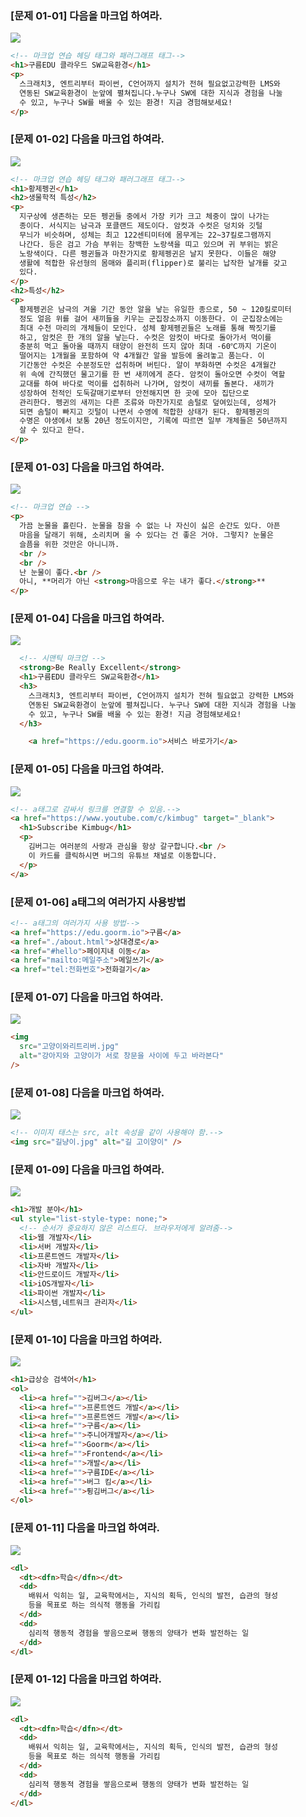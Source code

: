 ### [문제 01-01] 다음을 마크업 하여라.

![](images/01-01/01-01.png)

```HTML
<!-- 마크업 연습 헤딩 태그와 패러그래프 태그-->
<h1>구름EDU 클라우드 SW교육환경</h1>
<p>
  스크래치3, 엔트리부터 파이썬, C언어까지 설치가 전혀 필요없고강력한 LMS와
  연동된 SW교육환경이 눈앞에 펼쳐집니다.누구나 SW에 대한 지식과 경험을 나눌
  수 있고, 누구나 SW를 배울 수 있는 환경! 지금 경험해보세요!
</p>

```

### [문제 01-02] 다음을 마크업 하여라.

![](images/01-01/01-02.png)

```HTML
<!-- 마크업 연습 헤딩 태그와 패러그래프 태그-->
<h1>황제펭귄</h1>
<h2>생물학적 특성</h2>
<p>
  지구상에 생존하는 모든 펭귄들 중에서 가장 키가 크고 체중이 많이 나가는
  종이다. 서식지는 남극과 포클랜드 제도이다. 암컷과 수컷은 덩치와 깃털
  무늬가 비슷하며, 성체는 최고 122센티미터에 몸무게는 22~37킬로그램까지
  나간다. 등은 검고 가슴 부위는 창백한 노랑색을 띠고 있으며 귀 부위는 밝은
  노랑색이다. 다른 펭귄들과 마찬가지로 황제펭귄은 날지 못한다. 이들은 해양
  생활에 적합한 유선형의 몸매와 플리퍼(flipper)로 불리는 납작한 날개를 갖고
  있다.
</p>
<h2>특성</h2>
<p>
  황제펭귄은 남극의 겨울 기간 동안 알을 낳는 유일한 종으로, 50 ~ 120킬로미터
  정도 얼음 위를 걸어 새끼들을 키우는 군집장소까지 이동한다. 이 군집장소에는
  최대 수천 마리의 개체들이 모인다. 성체 황제펭귄들은 노래를 통해 짝짓기를
  하고, 암컷은 한 개의 알을 낳는다. 수컷은 암컷이 바다로 돌아가서 먹이를
  충분히 먹고 돌아올 때까지 태양이 완전히 뜨지 않아 최대 -60℃까지 기온이
  떨어지는 1개월을 포함하여 약 4개월간 알을 발등에 올려놓고 품는다. 이
  기간동안 수컷은 수분정도만 섭취하며 버틴다. 알이 부화하면 수컷은 4개월간
  위 속에 간직했던 물고기를 한 번 새끼에게 준다. 암컷이 돌아오면 수컷이 역할
  교대를 하여 바다로 먹이를 섭취하러 나가며, 암컷이 새끼를 돌본다. 새끼가
  성장하여 천적인 도둑갈매기로부터 안전해지면 한 곳에 모아 집단으로
  관리한다. 펭귄의 새끼는 다른 조류와 마찬가지로 솜털로 덮여있는데, 성체가
  되면 솜털이 빠지고 깃털이 나면서 수영에 적합한 상태가 된다. 황제펭귄의
  수명은 야생에서 보통 20년 정도이지만, 기록에 따르면 일부 개체들은 50년까지
  살 수 있다고 한다.
</p>
```

### [문제 01-03] 다음을 마크업 하여라.

![](images/01-01/01-03.png)

```HTML
<!-- 마크업 연습 -->
<p>
  가끔 눈물을 흘린다. 눈물을 참을 수 없는 나 자신이 싫은 순간도 있다. 아픈
  마음을 달래기 위해, 소리치며 울 수 있다는 건 좋은 거야. 그렇지? 눈물은
  슬픔을 위한 것만은 아니니까.
  <br />
  <br />
  난 눈물이 좋다.<br />
  아니, **머리가 아닌 <strong>마음으로 우는 내가 좋다.</strong>**
</p>
```

### [문제 01-04] 다음을 마크업 하여라.

![](images/01-01/01-04.png)

```HTML
  <!-- 시맨틱 마크업 -->
  <strong>Be Really Excellent</strong>
  <h1>구름EDU 클라우드 SW교육환경</h1>
  <h3>
    스크래치3, 엔트리부터 파이썬, C언어까지 설치가 전혀 필요없고 강력한 LMS와
    연동된 SW교육환경이 눈앞에 펼쳐집니다. 누구나 SW에 대한 지식과 경험을 나눌
    수 있고, 누구나 SW를 배울 수 있는 환경! 지금 경험해보세요!
  </h3>

    <a href="https://edu.goorm.io">서비스 바로가기</a>
```

### [문제 01-05] 다음을 마크업 하여라.

![](images/01-01/01-05.png)

```HTML
<!-- a태그로 감싸서 링크를 연결할 수 있음.-->
<a href="https://www.youtube.com/c/kimbug" target="_blank">
  <h1>Subscribe Kimbug</h1>
  <p>
    김버그는 여러분의 사랑과 관심을 항상 갈구합니다.<br />
    이 카드를 클릭하시면 버그의 유튜브 채널로 이동합니다.
  </p>
</a>
```

### [문제 01-06] a태그의 여러가지 사용방법

```HTML
<!-- a태그의 여러가지 사용 방법-->
<a href="https://edu.goorm.io">구름</a>
<a href="./about.html">상대경로</a>
<a href="#hello">페이지내 이동</a>
<a href="mailto:메일주소">메일쓰기</a>
<a href="tel:전화번호">전화걸기</a>
```

### [문제 01-07] 다음을 마크업 하여라.

![](images/01-01/01-07.png)

```HTML
<img
  src="고양이와리트리버.jpg"
  alt="강아지와 고양이가 서로 창문을 사이에 두고 바라본다"
/>
```

### [문제 01-08] 다음을 마크업 하여라.

![](images/01-01/01-08.png)

```HTML
<!-- 이미지 태스는 src, alt 속성을 같이 사용해야 함.-->
<img src="길냥이.jpg" alt="길 고이양이" />
```

### [문제 01-09] 다음을 마크업 하여라.

![](images/01-01/01-09.png)

```HTML
<h1>개발 분야</h1>
<ul style="list-style-type: none;">
  <!-- 순서가 중요하지 않은 리스트다. 브라우저에게 알려줌-->
  <li>웹 개발자</li>
  <li>서버 개발자</li>
  <li>프론트엔드 개발자</li>
  <li>자바 개발자</li>
  <li>안드로이드 개발자</li>
  <li>iOS개발자</li>
  <li>파이썬 개발자</li>
  <li>시스템,네트워크 관리자</li>
</ul>
```

### [문제 01-10] 다음을 마크업 하여라.

![](images/01-01/01-10.png)

```HTML
<h1>급상승 검색어</h1>
<ol>
  <li><a href="">김버그</a></li>
  <li><a href="">프론트엔드 개발</a></li>
  <li><a href="">프론트엔드 개발</a></li>
  <li><a href="">구름</a></li>
  <li><a href="">주니어개발자</a></li>
  <li><a href="">Goorm</a></li>
  <li><a href="">Frontend</a></li>
  <li><a href="">개발</a></li>
  <li><a href="">구름IDE</a></li>
  <li><a href="">버그 킴</a></li>
  <li><a href="">튕김버그</a></li>
</ol>
```

### [문제 01-11] 다음을 마크업 하여라.

![](images/01-01/01-11.png)

```HTML
<dl>
  <dt><dfn>학습</dfn></dt>
  <dd>
    배워서 익히는 일, 교육학에서는, 지식의 획득, 인식의 발전, 습관의 형성
    등을 목표로 하는 의식적 행동을 가리킴
  </dd>
  <dd>
    심리적 행동적 경험을 쌓음으로써 행동의 양태가 변화 발전하는 일
  </dd>
</dl>
```

### [문제 01-12] 다음을 마크업 하여라.

![](images/01-01/01-12.png)

```HTML
<dl>
  <dt><dfn>학습</dfn></dt>
  <dd>
    배워서 익히는 일, 교육학에서는, 지식의 획득, 인식의 발전, 습관의 형성
    등을 목표로 하는 의식적 행동을 가리킴
  </dd>
  <dd>
    심리적 행동적 경험을 쌓음으로써 행동의 양태가 변화 발전하는 일
  </dd>
</dl>
```
